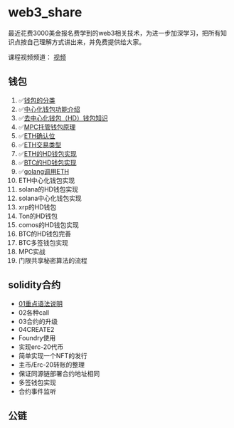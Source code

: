 # web3_share

最近花费3000美金报名费学到的web3相关技术，为进一步加深学习，把所有知识点按自己理解方式讲出来，并免费提供给大家。

课程视频频道： [视频](https://www.youtube.com/playlist?list=PLdQ33vAo9pkuoH7CXfjvdP4g-NJ_PRIwp)

## 钱包

1. ✅[钱包的分类](https://github.com/0xweb-3/web3_share/tree/main/wallet-doc/01.%E9%92%B1%E5%8C%85%E5%88%86%E7%B1%BB)
2. ✅[中心化钱包功能介绍](https://github.com/0xweb-3/web3_share/tree/main/wallet-doc/02.%E4%B8%AD%E5%BF%83%E5%8C%96%E9%92%B1%E5%8C%85)
3. ✅[去中心化钱包（HD）钱包知识](https://github.com/0xweb-3/web3_share/blob/main/wallet-doc/03.HD%E9%92%B1%E5%8C%85/README.md)
4. ✅[MPC托管钱包原理](https://github.com/0xweb-3/web3_share/tree/main/wallet-doc/04.MPC%E6%89%98%E7%AE%A1%E9%92%B1%E5%8C%85%E5%8E%9F%E7%90%86)
5. ✅[ETH确认位](https://github.com/0xweb-3/web3_share/tree/main/wallet-doc/05.ETH%E7%A1%AE%E8%AE%A4%E4%BD%8D)
6. ✅[ETH交易类型](https://github.com/0xweb-3/web3_share/tree/main/wallet-doc/06.ETH%E4%BA%A4%E6%98%93%E7%B1%BB%E5%9E%8B)
7. ✅[ETH的HD钱包实现](https://github.com/0xweb-3/web3_share/tree/main/wallet-doc/07.ETH%E5%8E%BB%E4%B8%AD%E5%BF%83%E5%8C%96%E9%92%B1%E5%8C%85%E5%AE%9E%E7%8E%B0)
8. ✅[BTC的HD钱包实现](https://github.com/0xweb-3/ts_btc_hd_wallet)
9. ✅[golang调用ETH](https://github.com/0xweb-3/go_eth_study)
10. ETH中心化钱包实现
11. solana的HD钱包实现
12. solana中心化钱包实现
13. xrp的HD钱包
14. Ton的HD钱包
15. comos的HD钱包实现
16. BTC的HD钱包完善
17. BTC多签钱包实现
18. MPC实战
19. 门限共享秘密算法的流程

## solidity合约
* [01重点语法说明](https://github.com/0xweb-3/web3_share/tree/main/solidity-doc/01%E9%87%8D%E7%82%B9%E8%AF%AD%E6%B3%95%E8%AF%B4%E6%98%8E)
* 02各种call
* 03合约的升级
* 04CREATE2
* Foundry使用
* 实现erc-20代币
* 简单实现一个NFT的发行
* 主币/Erc-20转账的整理
* 保证同源链部署合约地址相同
* 多签钱包实现
* 合约事件监听

## 公链


